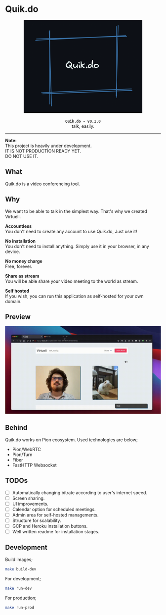 # Quik.do

<div align="center">
	<img height="300px" src="doc/banner.png">
	<p>
		<strong><code>Quik.do - v0.1.0</code></strong> <br>
		talk, easily. <br>
	</p>
</div>

<hr>

**Note:**  
This project is heavily under development.  
IT IS NOT PRODUCTION READY YET.  
DO NOT USE IT.

## What

Quik.do is a video conferencing tool.

## Why

We want to be able to talk in the simplest way. That's why we created Virtuell.

**Accountless**  
You don't need to create any account to use Quik.do, Just use it!

**No installation**  
You don't need to install anything. Simply use it in your browser, in any device.

**No money charge**  
Free, forever.

**Share as stream**  
You will be able share your video meeting to the world as stream.

**Self hosted**  
If you wish, you can run this application as self-hosted for your own domain.

## Preview

<img src="doc/preview.gif">

## Behind

Quik.do works on Pion ecosystem. Used technologies are below;

- Pion/WebRTC
- Pion/Turn
- Fiber
- FastHTTP Websocket

## TODOs

- [ ] Automatically changing bitrate according to user's internet speed.  
- [ ] Screen sharing.  
- [ ] UI improvements.  
- [ ] Calendar option for scheduled meetings.  
- [ ] Admin area for self-hosted managements.  
- [ ] Structure for scalability.  
- [ ] GCP and Heroku installation buttons.  
- [ ] Well written readme for installation stages.  

## Development

Build images;  
```sh
make build-dev
```

For development;  
```sh
make run-dev
```

For production;  
```sh
make run-prod
```
